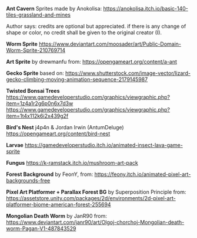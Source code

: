 **Ant Cavern**
Sprites made by Anokolisa:
https://anokolisa.itch.io/basic-140-tiles-grassland-and-mines

Author says:
credits are optional but appreciated.
if there is any change of shape or color, no credit shall be given to the original creator (I).



**Worm Sprite**
https://www.deviantart.com/moosader/art/Public-Domain-Worm-Sprite-210769714



**Art Sprite**
by drewmanfu
from: https://opengameart.org/content/a-ant



**Gecko Sprite**
based on:
https://www.shutterstock.com/image-vector/lizard-gecko-climbing-moving-animation-sequence-2179145987



**Twisted Bonsai Trees**
https://www.gamedeveloperstudio.com/graphics/viewgraphic.php?item=1z4a1r2g6p0n6x7d3w
https://www.gamedeveloperstudio.com/graphics/viewgraphic.php?item=1t4x112k6i2x439g2f



**Bird's Nest**
j4p4n & Jordan Irwin (AntumDeluge)
https://opengameart.org/content/bird-nest


**Larvae**
https://gamedeveloperstudio.itch.io/animated-insect-lava-game-sprite


**Fungus**
https://k-ramstack.itch.io/mushroom-art-pack


**Forest Background**
by FeonY, from:
https://feony.itch.io/animated-pixel-art-backgrounds-free


**Pixel Art Platformer + Parallax Forest BG**
by Superposition Principle
from: 
https://assetstore.unity.com/packages/2d/environments/2d-pixel-art-platformer-biome-american-forest-255694


**Mongolian Death Worm**
by JanR90
from:
https://www.deviantart.com/janr90/art/Olgoj-chorchoj-Mongolian-death-worm-Pagan-V1-487843529